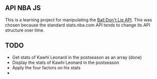 ## API NBA JS

This is a learning project for manipulating the [Ball Don't Lie API](https://www.balldontlie.io/). This was chosen because the standard stats.nba.com API tends to change its API structure over time.

## TODO

* Get stats of Kawhi Leonard in the postseason as an array (done)
* Display the stats of Kawhi Leonard in the postseason
* Apply the four factors on his stats
* 